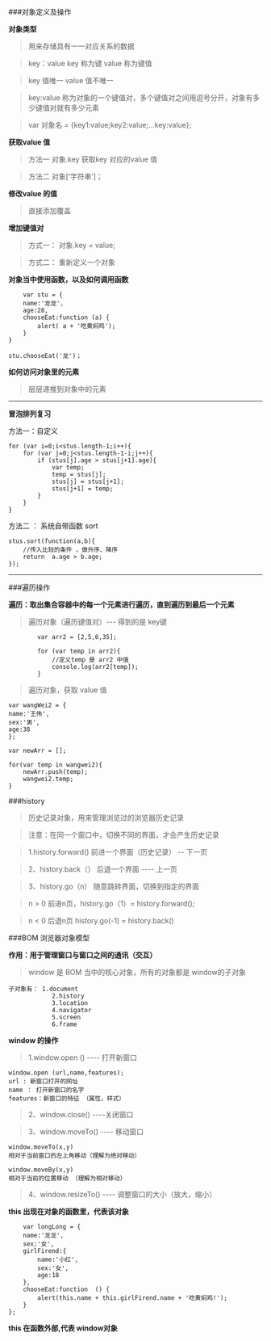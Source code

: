 ###对象定义及操作

**对象类型**

>用来存储具有一一对应关系的数据

>key：value  key 称为键  value 称为键值

>key 值唯一  value 值不唯一

>key:value 称为对象的一个键值对，多个键值对之间用逗号分开，对象有多少键值对就有多少元素

>var 对象名 = {key1:value;key2:value;...key:value};

**获取value 值**

>方法一 对象.key  获取key 对应的value 值

>方法二 对象[‘字符串’]；


**修改value 的值**

>直接添加覆盖


**增加键值对**

> 方式一： 对象.key = value;
 
> 方式二： 重新定义一个对象

 
**对象当中使用函数，以及如何调用函数**

		var stu = {
		name:'龙龙',
		age:28,
		chooseEat:function (a) {
			alert( a + '吃黄焖鸡');
		}
	}
	
	stu.chooseEat('龙')；
	
**如何访问对象里的元素**

>层层递推到对象中的元素

***

**冒泡排列复习**

方法一：自定义

	for (var i=0;i<stus.length-1;i++){
		for (var j=0;j<stus.length-1-i;j++){
			if (stus[j].age > stus[j+1].age){
				var temp;
				temp = stus[j];
				stus[j] = stus[j+1];
				stus[j+1] = temp;
			}
		}
	}


方法二 ： 系统自带函数 sort
	
	stus.sort(function(a,b){
		//传入比较的条件 ，做升序、降序
		return  a.age > b.age;
	});	

***

###遍历操作

**遍历：取出集合容器中的每一个元素进行遍历，直到遍历到最后一个元素**

>遍历对象（遍历键值对）--- 得到的是 key键

```
		var arr2 = [2,5,6,35];
		
		for (var temp in arr2){
			//定义temp 是 arr2 中值
			console.log(arr2[temp]);
		}

```

>遍历对象，获取 value 值


	var wangWei2 = {
	name:'王伟',
	sex:'男',
	age:38
	};
	
	var newArr = [];
	
	for(var temp in wangwei2){
		newArr.push(temp);
		wangwei2.temp;
	}



###history

>历史记录对象，用来管理浏览过的浏览器历史记录

>注意：在同一个窗口中，切换不同的界面，才会产生历史记录

>1.history.forward() 前进一个界面（历史记录） -- 下一页

>2、history.back（） 后退一个界面 ---- 上一页

>3、history.go（n） 随意跳转界面，切换到指定的界面

>n > 0 前进n页，history.go（1）= history.forward();

>n < 0 后退n页   history.go(-1) = history.back()


###BOM 浏览器对象模型

**作用：用于管理窗口与窗口之间的通讯（交互）**

>window 是 BOM 当中的核心对象，所有的对象都是 window的子对象
	
	子对象有： 1.document 
				2.history
				3.location
				4.navigator
				5.screen
				6.frame
				
**window 的操作**

>1.window.open () ---- 打开新窗口
		
	window.open (url,name,features);
	url : 新窗口打开的网址
	name ： 打开新窗口的名字
	features：新窗口的特征 （属性，样式）

>2、window.close() ----关闭窗口

>3、window.moveTo() ---- 移动窗口

	window.moveTo(x,y)
	相对于当前窗口的左上角移动（理解为绝对移动）
	
	window.moveBy(x,y)
	相对于当前的位置移动 （理解为相对移动）

>4、window.resizeTo() ---- 调整窗口的大小（放大，缩小）


**this 出现在对象的函数里，代表该对象**

		var longLong = {
		name:'龙龙',
		sex:'女',
		girlFirend:{
			name:'小红',
			sex:'女',
			age:18
		},
		chooseEat:function  () {
			alert(this.name + this.girlFirend.name + '吃黄焖鸡!');
		}
	};


**this 在函数外部,代表 window对象**


